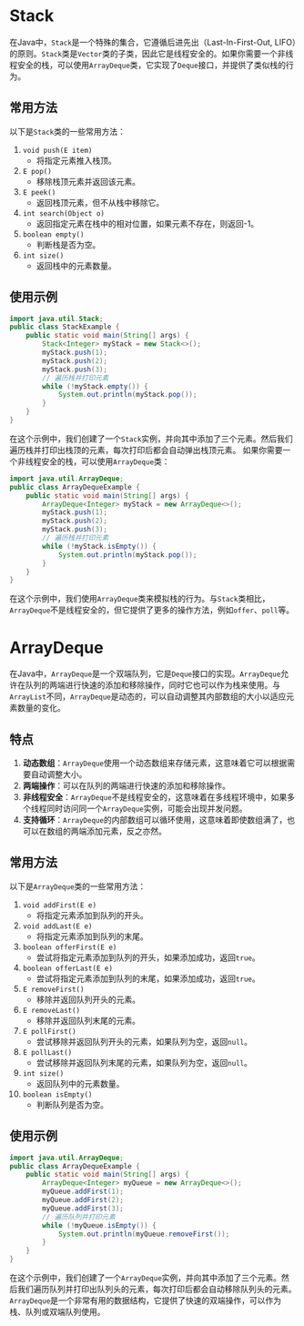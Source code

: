 # Stack

在Java中，`Stack`是一个特殊的集合，它遵循后进先出（Last-In-First-Out, LIFO）的原则。`Stack`类是`Vector`类的子类，因此它是线程安全的。如果你需要一个非线程安全的栈，可以使用`ArrayDeque`类，它实现了`Deque`接口，并提供了类似栈的行为。

## 常用方法

以下是`Stack`类的一些常用方法：
1. `void push(E item)`
   - 将指定元素推入栈顶。
2. `E pop()`
   - 移除栈顶元素并返回该元素。
3. `E peek()`
   - 返回栈顶元素，但不从栈中移除它。
4. `int search(Object o)`
   - 返回指定元素在栈中的相对位置，如果元素不存在，则返回-1。
5. `boolean empty()`
   - 判断栈是否为空。
6. `int size()`
   - 返回栈中的元素数量。
## 使用示例

```java
import java.util.Stack;
public class StackExample {
    public static void main(String[] args) {
        Stack<Integer> myStack = new Stack<>();
        myStack.push(1);
        myStack.push(2);
        myStack.push(3);
        // 遍历栈并打印元素
        while (!myStack.empty()) {
            System.out.println(myStack.pop());
        }
    }
}
```
在这个示例中，我们创建了一个`Stack`实例，并向其中添加了三个元素。然后我们遍历栈并打印出栈顶的元素，每次打印后都会自动弹出栈顶元素。
如果你需要一个非线程安全的栈，可以使用`ArrayDeque`类：
```java
import java.util.ArrayDeque;
public class ArrayDequeExample {
    public static void main(String[] args) {
        ArrayDeque<Integer> myStack = new ArrayDeque<>();
        myStack.push(1);
        myStack.push(2);
        myStack.push(3);
        // 遍历栈并打印元素
        while (!myStack.isEmpty()) {
            System.out.println(myStack.pop());
        }
    }
}
```
在这个示例中，我们使用`ArrayDeque`类来模拟栈的行为。与`Stack`类相比，`ArrayDeque`不是线程安全的，但它提供了更多的操作方法，例如`offer`、`poll`等。

# ArrayDeque

在Java中，`ArrayDeque`是一个双端队列，它是`Deque`接口的实现。`ArrayDeque`允许在队列的两端进行快速的添加和移除操作，同时它也可以作为栈来使用。与`ArrayList`不同，`ArrayDeque`是动态的，可以自动调整其内部数组的大小以适应元素数量的变化。
## 特点

1. **动态数组**：`ArrayDeque`使用一个动态数组来存储元素，这意味着它可以根据需要自动调整大小。
2. **两端操作**：可以在队列的两端进行快速的添加和移除操作。
3. **非线程安全**：`ArrayDeque`不是线程安全的，这意味着在多线程环境中，如果多个线程同时访问同一个`ArrayDeque`实例，可能会出现并发问题。
4. **支持循环**：`ArrayDeque`的内部数组可以循环使用，这意味着即使数组满了，也可以在数组的两端添加元素，反之亦然。
## 常用方法

以下是`ArrayDeque`类的一些常用方法：
1. `void addFirst(E e)`
   - 将指定元素添加到队列的开头。
2. `void addLast(E e)`
   - 将指定元素添加到队列的末尾。
3. `boolean offerFirst(E e)`
   - 尝试将指定元素添加到队列的开头，如果添加成功，返回`true`。
4. `boolean offerLast(E e)`
   - 尝试将指定元素添加到队列的末尾，如果添加成功，返回`true`。
5. `E removeFirst()`
   - 移除并返回队列开头的元素。
6. `E removeLast()`
   - 移除并返回队列末尾的元素。
7. `E pollFirst()`
   - 尝试移除并返回队列开头的元素，如果队列为空，返回`null`。
8. `E pollLast()`
   - 尝试移除并返回队列末尾的元素，如果队列为空，返回`null`。
9. `int size()`
   - 返回队列中的元素数量。
10. `boolean isEmpty()`
    - 判断队列是否为空。
## 使用示例

```java
import java.util.ArrayDeque;
public class ArrayDequeExample {
    public static void main(String[] args) {
        ArrayDeque<Integer> myQueue = new ArrayDeque<>();
        myQueue.addFirst(1);
        myQueue.addFirst(2);
        myQueue.addFirst(3);
        // 遍历队列并打印元素
        while (!myQueue.isEmpty()) {
            System.out.println(myQueue.removeFirst());
        }
    }
}
```
在这个示例中，我们创建了一个`ArrayDeque`实例，并向其中添加了三个元素。然后我们遍历队列并打印出队列头的元素，每次打印后都会自动移除队列头的元素。
`ArrayDeque`是一个非常有用的数据结构，它提供了快速的双端操作，可以作为栈、队列或双端队列使用。